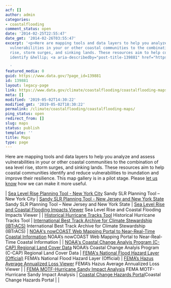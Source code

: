 ```yaml
---
acf: []
author: admin
categories:
- coastalflooding
comment_status: open
date: '2014-02-25T22:55:47'
date_gmt: '2014-02-26T03:55:47'
excerpt: '<p>Here are mapping tools and data layers to help you analyze and assess
  vulnerabilities in your or other coastal communities to the combination of sea level
  rise, storm surges, and sinking lands. These resources aim to help coastal communities
  identify &hellip; <a aria-describedby="post-title-139881" href="https://www.data.gov/climate/coastalflooding/coastalflooding-maps">Continued</a></p>

  '
featured_media: 0
guid: https://www.data.gov/?page_id=139881
id: 139881
layout: legacy-page
link: https://www.data.gov/climate/coastalflooding/coastalflooding-maps
meta: []
modified: '2019-05-02T14:30:22'
modified_gmt: '2019-05-02T18:30:22'
permalink: /climate/coastalflooding/coastalflooding-maps/
ping_status: open
redirect_from: []
slug: maps
status: publish
template: ''
title: Maps
type: page
---
```

Here are mapping tools and data layers to help you analyze and assess vulnerabilities in your or other coastal communities to the combination of sea level rise, storm surges, and sinking lands. These resources aim to help coastal communities identify and reduce vulnerabilities to inundation and improve their resilience. This map gallery is in a pilot stage. Please [let us know](/climate/climate-feedback/) how we can make it more useful.




| [Sea Level Rise Planning Tool - New York City](http://geoplatform.maps.arcgis.com/home/item.html?id=bc90ddc4984a45538c1de5b4ddf91381 "Sea Level Rise Planning Tool - New York City")
Sandy SLR Planning Tool – New York City | [Sandy SLR Planning Tool - New Jersey and New York State](http://geoplatform.maps.arcgis.com/home/item.html?id=2960f1e066544582ae0f0d988ccb3d27)
Sandy SLR Planning Tool – New Jersey and New York State | [Sea Level Rise and Coastal Flooding Impacts Viewer](https://coast.noaa.gov/slr/)
Sea Level Rise and Coastal Flooding Impacts Viewer |
| [Historical Hurricane Tracks Tool](https://coast.noaa.gov/hurricanes/)
Historical Hurricane Tracks Tool | [International Best Track Archive for Climate Stewardship (IBTrACS)](http://www.ncdc.noaa.gov/ibtracs/)
International Best Track Archive for Climate Stewardship (IBTrACS) | [NOAA's nowCOAST Web Mapping Portal to Near-Real-Time Coastal Information](http://nowcoast.noaa.gov)
NOAA’s nowCOAST Web Mapping Portal to Near-Real-Time Coastal Information |
| [NOAA's Coastal Change Analyis Program (C-CAP) Regional Land Cover Data](https://coast.noaa.gov/ccapatlas/ "NOAA's Coastal Change Analyis Program (C-CAP) Regional Land Cover Data")
NOAA’s Coastal Change Analyis Program (C-CAP) Regional Land Cover Data | [FEMA's National Flood Hazard Layer (Official)](http://fema.maps.arcgis.com/home/item.html?id=cbe088e7c8704464aa0fc34eb99e7f30)
FEMA’s National Flood Hazard Layer (Official) | [FEMA’s Hazus Average Annualized Loss Viewer](http://fema.maps.arcgis.com/home/item.html?id=cb8228309e9d405ca6b4db6027df36d9)
FEMA’s Hazus Average Annualized Loss Viewer |
| [FEMA MOTF-Hurricane Sandy Impact Analysis](https://www.arcgis.com/home/item.html?id=3a5c59699d86453a89f590171a10e9b5)
FEMA MOTF-Hurricane Sandy Impact Analysis | [Coastal Change Hazards Portal](http://marine.usgs.gov/coastalchangehazardsportal/)Coastal Change Hazards Portal |  |


